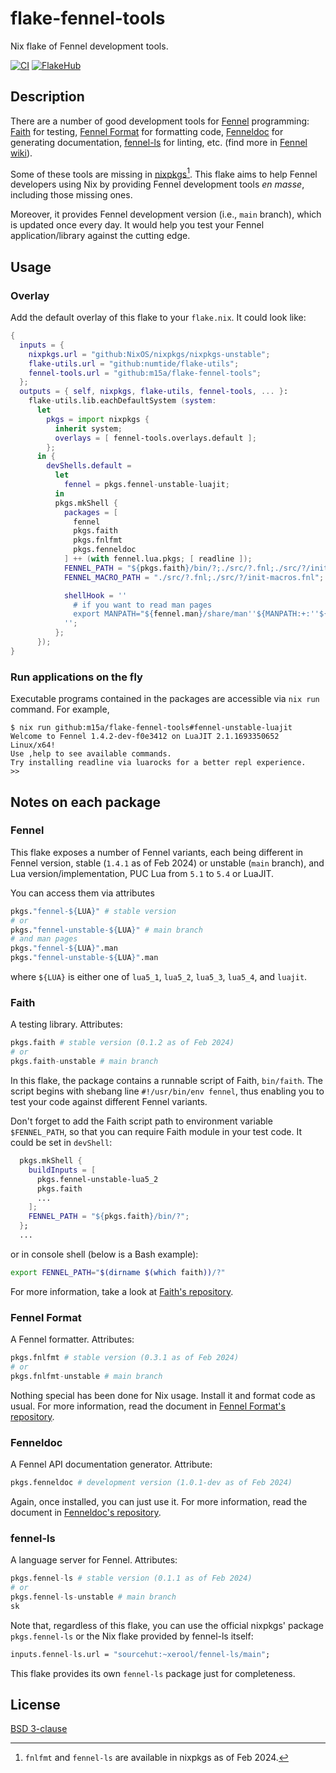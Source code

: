 # flake-fennel-tools

Nix flake of Fennel development tools.

[![CI][b1]][b2]
[![FlakeHub][b3]][b4]

[b1]: https://img.shields.io/github/actions/workflow/status/m15a/flake-fennel-tools/ci.yml?style=flat-square&logo=github&label=CI
[b2]: https://github.com/m15a/flake-fennel-tools/actions/workflows/ci.yml
[b3]: https://img.shields.io/endpoint?url=https://flakehub.com/f/m15a/flake-fennel-tools/badge
[b4]: https://flakehub.com/flake/m15a/flake-fennel-tools

## Description

There are a number of good development tools for [Fennel][1]
programming: [Faith][2] for testing, [Fennel Format][3] for formatting
code, [Fenneldoc][4] for generating documentation, [fennel-ls][5] for
linting, etc. (find more in [Fennel wiki][6]).

Some of these tools are missing in [nixpkgs][7][^1]. This flake aims to
help Fennel developers using Nix by providing Fennel development tools
*en masse*, including those missing ones.

Moreover, it provides Fennel development version (i.e., `main` branch),
which is updated once every day. It would help you test your Fennel
application/library against the cutting edge.

[1]: https://fennel-lang.org/
[2]: https://git.sr.ht/~technomancy/faith
[3]: https://git.sr.ht/~technomancy/fnlfmt
[4]: https://gitlab.com/andreyorst/fenneldoc
[5]: https://sr.ht/~xerool/fennel-ls/
[6]: https://wiki.fennel-lang.org/#tools
[7]: https://github.com/NixOS/nixpkgs

[^1]: `fnlfmt` and `fennel-ls` are available in nixpkgs as of Feb 2024.

## Usage

### Overlay

Add the default overlay of this flake to your `flake.nix`. It could
look like:

```nix
{
  inputs = {
    nixpkgs.url = "github:NixOS/nixpkgs/nixpkgs-unstable";
    flake-utils.url = "github:numtide/flake-utils";
    fennel-tools.url = "github:m15a/flake-fennel-tools";
  };
  outputs = { self, nixpkgs, flake-utils, fennel-tools, ... }:
    flake-utils.lib.eachDefaultSystem (system:
      let
        pkgs = import nixpkgs {
          inherit system;
          overlays = [ fennel-tools.overlays.default ];
        };
      in {
        devShells.default =
          let
            fennel = pkgs.fennel-unstable-luajit;
          in
          pkgs.mkShell {
            packages = [
              fennel
              pkgs.faith
              pkgs.fnlfmt
              pkgs.fenneldoc
            ] ++ (with fennel.lua.pkgs; [ readline ]);
            FENNEL_PATH = "${pkgs.faith}/bin/?;./src/?.fnl;./src/?/init.fnl";
            FENNEL_MACRO_PATH = "./src/?.fnl;./src/?/init-macros.fnl";

            shellHook = ''
              # if you want to read man pages
              export MANPATH="${fennel.man}/share/man''${MANPATH:+:''${MANPATH}}"
            '';
          };
      });
}
```

### Run applications on the fly

Executable programs contained in the packages are accessible via
`nix run` command. For example,

```console
$ nix run github:m15a/flake-fennel-tools#fennel-unstable-luajit
Welcome to Fennel 1.4.2-dev-f0e3412 on LuaJIT 2.1.1693350652 Linux/x64!
Use ,help to see available commands.
Try installing readline via luarocks for a better repl experience.
>>
```

## Notes on each package

### Fennel

This flake exposes a number of Fennel variants, each being different in
Fennel version, stable (`1.4.1` as of Feb 2024) or unstable (`main`
branch), and Lua version/implementation, PUC Lua from `5.1` to `5.4` or
LuaJIT.

You can access them via attributes

```nix
pkgs."fennel-${LUA}" # stable version
# or
pkgs."fennel-unstable-${LUA}" # main branch
# and man pages
pkgs."fennel-${LUA}".man
pkgs."fennel-unstable-${LUA}".man
```

where `${LUA}` is either one of `lua5_1`, `lua5_2`, `lua5_3`, `lua5_4`,
and `luajit`. 

### Faith

A testing library. Attributes:

```nix
pkgs.faith # stable version (0.1.2 as of Feb 2024)
# or
pkgs.faith-unstable # main branch
```

In this flake, the package contains a runnable script of Faith,
`bin/faith`. The script begins with shebang line
`#!/usr/bin/env fennel`, thus enabling you to test your code against
different Fennel variants.

Don't forget to add the Faith script path to environment variable
`$FENNEL_PATH`, so that you can require Faith module in your test code.
It could be set in `devShell`:

```nix
  pkgs.mkShell {
    buildInputs = [
      pkgs.fennel-unstable-lua5_2
      pkgs.faith
      ...
    ];
    FENNEL_PATH = "${pkgs.faith}/bin/?";
  };
  ...
```

or in console shell (below is a Bash example):

```bash
export FENNEL_PATH="$(dirname $(which faith))/?"
```

For more information, take a look at [Faith's repository][2].

### Fennel Format

A Fennel formatter. Attributes:

```nix
pkgs.fnlfmt # stable version (0.3.1 as of Feb 2024)
# or
pkgs.fnlfmt-unstable # main branch
```

Nothing special has been done for Nix usage. Install it and format code
as usual. For more information, read the document in
[Fennel Format's repository][3].

### Fenneldoc

A Fennel API documentation generator. Attribute:

```nix
pkgs.fenneldoc # development version (1.0.1-dev as of Feb 2024)
```

Again, once installed, you can just use it. For more information, read
the document in [Fenneldoc's repository][4].

### fennel-ls

A language server for Fennel. Attributes:

```nix
pkgs.fennel-ls # stable version (0.1.1 as of Feb 2024)
# or
pkgs.fennel-ls-unstable # main branch
sk
```

Note that, regardless of this flake, you can use the official nixpkgs'
package `pkgs.fennel-ls` or the Nix flake provided by fennel-ls itself:

```nix
inputs.fennel-ls.url = "sourcehut:~xerool/fennel-ls/main";
```

This flake provides its own `fennel-ls` package just for completeness.

## License

[BSD 3-clause](LICENSE)

<!-- vim:set tw=72 spell nowrap: -->
